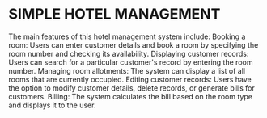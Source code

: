 # SIMPLE HOTEL MANAGEMENT
 The main features of this hotel management system include:  Booking a room: Users can enter customer details and book a room by specifying the room number and checking its availability. Displaying customer records: Users can search for a particular customer's record by entering the room number. Managing room allotments: The system can display a list of all rooms that are currently occupied. Editing customer records: Users have the option to modify customer details, delete records, or generate bills for customers. Billing: The system calculates the bill based on the room type and displays it to the user.
